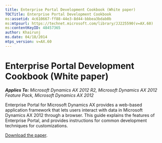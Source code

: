 ```yaml
---
title: Enterprise Portal Development Cookbook (White paper)
TOCTitle: Enterprise Portal Development Cookbook
ms:assetid: 4c610667-ff88-44e3-8d44-bbbea3bdab0b
ms:mtpsurl: https://technet.microsoft.com/library/JJ225590(v=AX.60)
ms:contentKeyID: 48457365
author: Khairunj
ms.date: 04/18/2014
mtps_version: v=AX.60
---
```


# Enterprise Portal Development Cookbook (White paper) 


_**Applies To:** Microsoft Dynamics AX 2012 R2, Microsoft Dynamics AX 2012 Feature Pack, Microsoft Dynamics AX 2012_

Enterprise Portal for Microsoft Dynamics AX provides a web-based application framework that lets users interact with data in Microsoft Dynamics AX 2012 through a browser. This guide explains the features of Enterprise Portal, and provides instructions for common development techniques for customizations.

[Download the paper](https://go.microsoft.com/fwlink/?linkid=221035).

  


